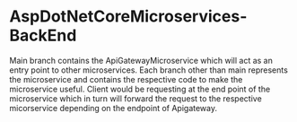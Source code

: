 # AspDotNetCoreMicroservices-BackEnd
Main branch contains the ApiGatewayMicroservice which will act as an entry point to other microservices.
Each branch other than main represents the microservice and contains the respective code to make the microservice useful.
Client would be requesting at the end point of the microservice which in turn will forward the request to the respective micorservice depending on the endpoint of Apigateway.
